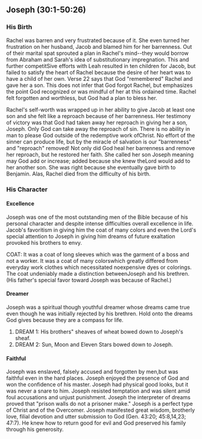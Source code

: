 ## Joseph (30:1-50:26)

### His Birth

Rachel was barren and very frustrated because of it. She even turned her frustration on her husband, Jacob and blamed him for her barrenness. Out of their marital spat sprouted a plan in Rachel's mind--they would borrow from Abraham and Sarah's idea of substitutionary impregnation. This and further competitSive efforts with Leah resulted in ten children for Jacob, but failed to satisfy the heart of Rachel because the desire of her heart was to have a child of her own. Verse 22 says that God "remembered" Rachel and gave her a son. This does not infer that God forgot Rachel, but emphasizes the point God recognized or was mindful of her at this ordained time. Rachel felt forgotten and worthless, but God had a plan to bless her.

Rachel's self-worth was wrapped up in her ability to give Jacob at least one son and she felt like a reproach because of her barrenness. Her testimony of victory was that God had taken away her reproach in giving her a son, Joseph. Only God can take away the reproach of sin. There is no ability in man to please God outside of the redemptive work ofChrist. No effort of the sinner can produce life, but by the miracle of salvation is our "barrenness" and "reproach" removed! Not only did God heal her barrenness and remove her reproach, but he restored her faith. She called her son Joseph meaning may God add or increase; added because she knew theLord would add to her another son. She was right because she eventually gave birth to Benjamin. Alas, Rachel died from the difficulty of his birth.

### His Character

#### Excellence

Joseph was one of the most outstanding men of the Bible because of his personal character and despite intense difficulties overall excellence in life. Jacob's favoritism in giving him the coat of many colors and even the Lord's special attention to Joseph in giving him dreams of future exaltation provoked his brothers to envy.

COAT: It was a coat of long sleeves which was the garment of a boss and not a worker. It was a coat of many colorswhich greatly differed from everyday work clothes which necessitated noexpensive dyes or colorings. The coat undeniably made a distinction betweenJoseph and his brethren. (His father's special favor toward Joseph was because of Rachel.)

#### Dreamer

Joseph was a spiritual though youthful dreamer whose dreams came true even though he was initially rejected by his brethren. Hold onto the dreams God gives because they are a compass for life.

1. DREAM 1: His brothers" sheaves of wheat bowed down to Joseph's sheaf.
2. DREAM 2: Sun, Moon and Eleven Stars bowed down to Joseph.

#### Faithful

Joseph was enslaved, falsely accused and forgotten by men,but was faithful even in the hard places. Joseph enjoyed the presence of God and won the confidence of his master. Joseph had physical good looks, but it was never a snare to him. Joseph resisted temptation and was silent amid foul accusations and unjust punishment. Joseph the interpreter of dreams proved that "prison walls do not a prisoner make." Joseph is a perfect type of Christ and of the Overcomer. Joseph manifested great wisdom, brotherly love, filial devotion and utter submission to God (Gen. 43:20; 45:8,14,23; 47:7). He knew how to return good for evil and God preserved his family through his generosity.
